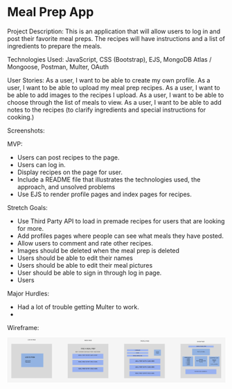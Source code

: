 # Meal Prep App


Project Description:
This is an application that will allow users to log in and post their favorite meal preps. The recipes will have instructions and a list of ingredients to prepare the meals.


Technologies Used:
JavaScript, CSS (Bootstrap), EJS, MongoDB Atlas / Mongoose, Postman, Multer, OAuth


User Stories:
As a user, I want to be able to create my own profile.
As a user, I want to be able to upload my meal prep recipes.
As a user, I want to be able to add images to the recipes I upload.
As a user, I want to be able to choose through the list of meals to view.
As a user, I want to be able to add notes to the recipes (to clarify ingredients and special instructions for cooking.)


Screenshots:



MVP:
- Users can post recipes to the page. 
- Users can log in.
- Display recipes on the page for user.
- Include a README file that illustrates the technologies used, the approach, and unsolved problems
- Use EJS to render profile pages and index pages for recipes.


Stretch Goals:
- Use Third Party API to load in premade recipes for users that are looking for more.
- Add profiles pages where people can see what meals they have posted.
- Allow users to comment and rate other recipes.
- Images should be deleted when the meal prep is deleted
- Users should be able to edit their names
- Users should be able to edit their meal pictures
- User should be able to sign in through log in page.
- Users 


Major Hurdles:
- Had a lot of trouble getting Multer to work.
- 



Wireframe:

![alt text](pics/wireframe.png)